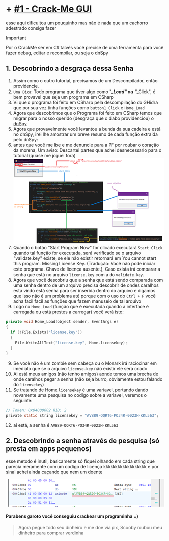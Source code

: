 # + [#1 - Crack-Me GUI](https://github.com/sickshark2007/crack-me/tree/main/%231%20-%20Crack-Me%20GUI)
esse aqui dificultou um pouquinho mas não é nada que um cachorro adestrado consiga fazer

> [!IMPORTANT]
> Por o CrackMe ser em C# talvés você precise de uma ferramenta para você fazer debug, editar e recompilar, ou seja o [dnSpy](https://github.com/julianorinaldi/dnSpy#:~:text=Uma%20ferramenta%20para%20voc%C3%AA%20fazer,tenha%20o%20c%C3%B3digo%20fonte%20dispon%C3%ADvel.)

## 1. Descobrindo a desgraça dessa Senha
1. Assim como o outro tutorial, precisamos de um Descompilador, então providencie.
2. `Uma Dica`: Todo programa que tiver algo como "***_Load" ou "***_Click", é bem provavel que seja um programa em CSharp
3. Vi que o programa foi feito em CSharp pela descompilação do GHidra que por sua vez tinha funçôes como `button1_Click` e `Home_Load`
4. Agora que descobrimos que o Programa foi feito em CSharp temos que migrar para o nosso querido (desgraça que o diabo providenciou) o [dnSpy](https://github.com/julianorinaldi/dnSpy#:~:text=Uma%20ferramenta%20para%20voc%C3%AA%20fazer,tenha%20o%20c%C3%B3digo%20fonte%20dispon%C3%ADvel.)
5. Agora que provavelmente você levantou a bunda da sua cadeira e está no dnSpy, irei lhe amostrar um breve resumo de cada função extraida pelo dnSpy:
6. antes que você me lixe e me denuncie para a PF por roubar o coração da morena, Um aviso: Descartei partes que achei desnecessario para o tutorial (quase me joguei fora)
 ![Print](https://github.com/sickshark2007/crack-me/blob/main/%231%20-%20Crack-Me%20GUI/mapa_mental.png)
7. Quando o botão "Start Program Now" for clicado executará `Start_Click` quando tal função for executada, será verificado se o arquivo "validate.key" existe,
se ele não existir retornará em You cannot start this program. Missing License Key. (Tradução: Você não pode iniciar este programa. Chave de licença ausente.), Caso exista irá comparar a senha que está no arquivo `license.key` com a do `validate.key`.
8. Agora que você descobriu que a senha que está sendo comparada com uma senha dentro de um arquivo precisa descobrir de ondes caralhos está vindo está senha para ser inserida dentro do arquivo
e digamos que isso não é um problema até porque com o uso do ``Ctrl + F`` você acha facil facil as funções que fazem manuseio de tal arquivo
9. Logo no `Home_Load` (função que é executada quando a interface é carregada ou está prestes a carregar) você verá isto:
```c++
private void Home_Load(object sender, EventArgs e)
{
  if (!File.Exists("license.key"))
  {
    File.WriteAllText("license.key", Home.licensekey);
  }
}
```
9. Se você não é um zombie sem cabeça ou o Monark irá raciocinar em imediato que se o arquivo `license.key` não existir ele será criado
10. Ai está meus amigos (não tenho amigos) aonde temos uma brecha de onde caralhos pegar a senha (não seja burro, obviamente estou falando do `licensekey`)
11. Se tratando de Home.`licensekey` é uma variavel, portando dando novamente uma pesquisa no codigo sobre a variavel, veremos o seguinte:
```C
// Token: 0x04000002 RID: 2
private static string licensekey = "AVB89-QQRT6-PO34R-0023H-KKL563";
```
12. ai está, a senha é `AVB89-QQRT6-PO34R-0023H-KKL563`

## 2. Descobrindo a senha através de pesquisa (só presta em apps pequenos)
esse metodo é inutil, basicamente só fiquei olhando em cada string que parecia meramente com um codigo de licença kkkkkkkkkkkkkkkkkk e por sinal achei ainda caçando que nem um doente

![a](https://github.com/sickshark2007/crack-me/blob/main/%231%20-%20Crack-Me%20GUI/pass.png)

#### Parabens garoto você conseguiu crackear um programinha =)
> Agora pegue todo seu dinheiro e me doe via pix, Scooby roubou meu dinheiro para comprar verdinha

